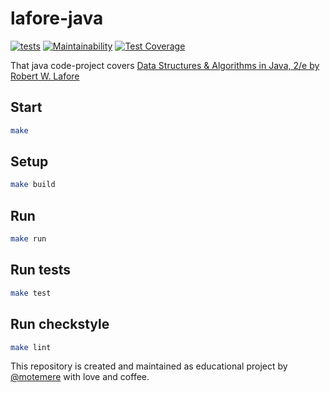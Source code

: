 # lafore-java

[![tests](https://github.com/motemere/lafore-java/actions/workflows/tests.yml/badge.svg)](https://github.com/motemere/lafore-java/actions/workflows/tests.yml)
[![Maintainability](https://api.codeclimate.com/v1/badges/154fe6a1fce6a3a7a105/maintainability)](https://codeclimate.com/github/motemere/lafore-java/maintainability)
[![Test Coverage](https://api.codeclimate.com/v1/badges/154fe6a1fce6a3a7a105/test_coverage)](https://codeclimate.com/github/motemere/lafore-java/test_coverage)

That java code-project covers [Data Structures & Algorithms in Java, 2/e by Robert W. Lafore](https://www.pearsoned.co.in/web/books/9788131718124_Data-Structures--Algorithms-in-Java_Robert-Lafore.aspx)

## Start

```sh
make
```

## Setup

```sh
make build
```

## Run

```sh
make run
```

## Run tests

```sh
make test
```

## Run checkstyle

```sh
make lint
```

This repository is created and maintained as educational project by [@motemere](https://twitter.com/motemere) with love and coffee.
